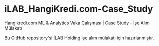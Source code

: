 # iLAB_HangiKredi.com-Case_Study
Hangikredi.com ML &amp; Analytics Vaka Çalışması | Case Study - İşe Alım Mülakatı

Bu GitHub repository'si İLAB Holding işe alım mülakatı için hazırlanmıştır.
